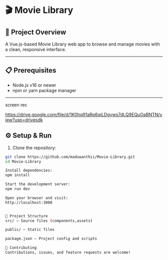 # 🎬 Movie Library

## 🚀 Project Overview

A Vue.js-based Movie Library web app to browse and manage movies with a clean, responsive interface.

---

## 📋 Prerequisites

- Node.js v16 or newer  
- npm or yarn package manager  

---

screen rec

https://drive.google.com/file/d/1K0hq91aRp6qiLDgyws7dLQ9EQuOaBNTN/view?usp=drivesdk


## ⚙️ Setup & Run

1. Clone the repository:

```bash
git clone https://github.com/maduwanthii/Movie-Library.git
cd Movie-Library

Install dependencies:
npm install

Start the development server:
npm run dev

Open your browser and visit:
http://localhost:3000


📁 Project Structure
src/ — Source files (components,assets)

public/ — Static files

package.json — Project config and scripts

🤝 Contributing
Contributions, issues, and feature requests are welcome!
